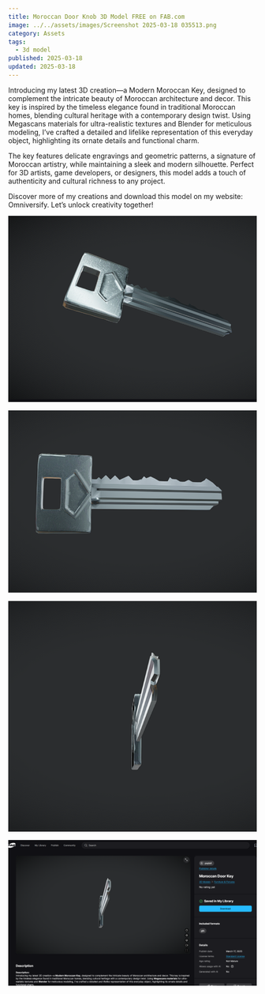 ```yaml
---
title: Moroccan Door Knob 3D Model FREE on FAB.com
image: ../../assets/images/Screenshot 2025-03-18 035513.png
category: Assets
tags:
  - 3d model
published: 2025-03-18
updated: 2025-03-18
---
```

Introducing my latest 3D creation—a Modern Moroccan Key, designed to complement the intricate beauty of Moroccan architecture and decor. This key is inspired by the timeless elegance found in traditional Moroccan homes, blending cultural heritage with a contemporary design twist. Using Megascans materials for ultra-realistic textures and Blender for meticulous modeling, I’ve crafted a detailed and lifelike representation of this everyday object, highlighting its ornate details and functional charm.

The key features delicate engravings and geometric patterns, a signature of Moroccan artistry, while maintaining a sleek and modern silhouette. Perfect for 3D artists, game developers, or designers, this model adds a touch of authenticity and cultural richness to any project.

Discover more of my creations and download this model on my website: Omniversify. Let’s unlock creativity together!  

![](../../assets/images/Screenshot%202025-03-18%20035513.png)

![](../../assets/images/Screenshot%202025-03-18%20035529.png)

![](../../assets/images/Screenshot%202025-03-18%20035541.png)

![](../../assets/images/Screenshot%202025-03-18%20035557.png)